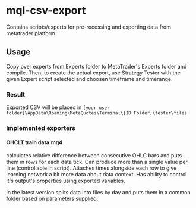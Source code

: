 # mql-csv-export
Contains scripts/experts for pre-rocessing and exporting data from metatrader platform.

## Usage

Copy over experts from Experts folder to MetaTrader's Experts folder and compile. Then, to create the actual export, use Strategy Tester with the given Expert script selected and choosen timeframe and timerange.

### Result

Exported CSV will be placed in `[your user folder]\AppData\Roaming\MetaQuotes\Terminal\[ID Folder]\tester\files`


### Implemented exporters

#### OHCLT train data.mq4

calculates relative difference between consecutive OHLC bars and puts them in rows for each data tick.
Can produce more than a single value per line (controllable in script).
Attaches times alongside each row to give learning network a bit more data about data context.
Has ability to control it's output's properties using exported variables.

In the latest version splits data into files by day and puts them in a common folder based on parameters supplied.
